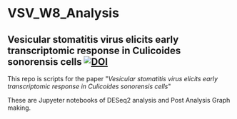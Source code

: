 # VSV_W8_Analysis
Vesicular stomatitis virus elicits early transcriptomic response in Culicoides sonorensis cells
[![DOI](https://zenodo.org/badge/691226962.svg)](https://zenodo.org/badge/latestdoi/691226962)
---

This repo is scripts for the paper "_Vesicular stomatitis virus elicits early transcriptomic response in Culicoides sonorensis cells_"

These are Jupyeter notebooks of DESeq2 analysis and Post Analysis Graph making.
